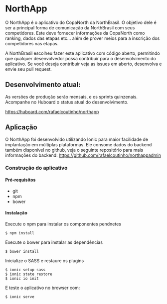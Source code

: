 # NorthApp

O NorthApp é o aplicativo do CopaNorth da NorthBrasil. O objetivo dele é ser  a  principal  forma  de  comunicação  da  NorthBrasil  com seus competidores. Este deve fornecer informações da CopaNorth como ranking, dados das etapas etc... além de prover meios para a inscrição dos competidores nas etapas.

A NorthBrasil escolheu fazer este aplicativo com código aberto, permitindo que qualquer desenvolvedor possa contribuir para o desenvolvimento do aplicativo. Se você deseja contribuir veja as issues em aberto, desenvolva e envie seu pull request. 

## Desenvolvimento atual:

As versões de produção serão mensais, e os sprints quinzenais. Acompanhe no Huboard o status atual do desenvolvimento.

https://huboard.com/rafaelcoutinho/northapp

## Aplicação

O NorthApp foi desenvolvido utilizando Ionic para maior facilidade de implantação em múltiplas plataformas. Ele consome dados do backend também disponível no github, veja o seguinte repositório para mais informações do backend:
https://github.com/rafaelcoutinho/northappadmin

### Construção do aplicativo

#### Pré-requisitos


* git
* npm
* bower



#### Instalação

Execute o npm para instalar os componentes pendnetes
```
$ npm install
```
Execute o bower para instalar as dependências
```
$ bower install
```

Inicialize o SASS e restaure os plugins
```
$ ionic setup sass
$ ionic state restore
$ ionic io init
```

E teste o aplicativo no browser com:
```
$ ionic serve
```
